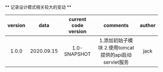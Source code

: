 ** 记录设计模式相关较大的变动 **

| version |    data    |  current code version  | comments | author |
| :-----: |  :-------: |  :------------------:  | :------: | :----: |
|  1.0.0  | 2020.09.15 |       1.0-SNAPSHOT     | 1.添加初始子模块  2.使用tomcat提供的api启动servlet服务 | jack |